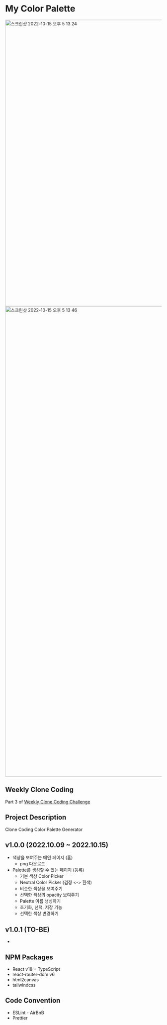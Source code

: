 # My Color Palette

<img width="921" alt="스크린샷 2022-10-15 오후 5 13 24" src="https://user-images.githubusercontent.com/52883505/195977155-eedfbe7d-ed46-4800-b9af-24eeac2e7b29.png">

<img width="1513" alt="스크린샷 2022-10-15 오후 5 13 46" src="https://user-images.githubusercontent.com/52883505/195977168-a2061eac-934a-421d-8e6e-76c615b2635d.png">

## Weekly Clone Coding

Part 3 of [Weekly Clone Coding Challenge](https://github.com/namiein/weekly-clone-coding)

## Project Description

Clone Coding Color Palette Generator

## v1.0.0 (2022.10.09 ~ 2022.10.15)

-   색상을 보여주는 메인 페이지 (홈)
    -   png 다운로드
-   Palette를 생성할 수 있는 페이지 (등록)
    -   기본 색상 Color Picker
    -   Neutral Color Picker (검정 <-> 흰색)
    -   비슷한 색상을 보여주기
    -   선택한 색상의 opacity 보여주기
    -   Palette 이름 생성하기
    -   초기화, 선택, 저장 기능
    -   선택한 색상 변경하기

## v1.0.1 (TO-BE)

-

## NPM Packages

-   React v18 + TypeScript
-   react-router-dom v6
-   html2canvas
-   tailwindcss

## Code Convention

-   ESLint - AirBnB
-   Prettier
